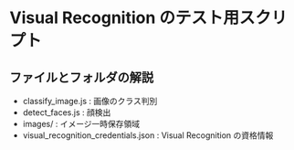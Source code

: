# Visual Recognition のテスト用スクリプト

## ファイルとフォルダの解説

- classify_image.js : 画像のクラス判別
- detect_faces.js : 顔検出
- images/ : イメージ一時保存領域
- visual_recognition_credentials.json : Visual Recognition の資格情報
